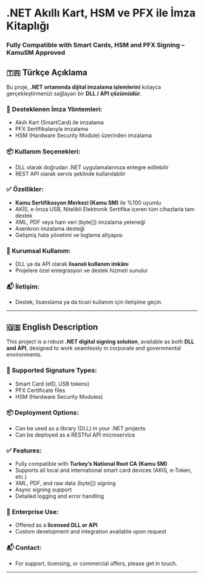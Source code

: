 # .NET Akıllı Kart, HSM ve PFX ile İmza Kitaplığı  
### Fully Compatible with Smart Cards, HSM and PFX Signing – KamuSM Approved  

## 🇹🇷 Türkçe Açıklama

Bu proje, **.NET ortamında dijital imzalama işlemlerini** kolayca gerçekleştirmenizi sağlayan bir **DLL / API çözümüdür**. 

### 🔐 Desteklenen İmza Yöntemleri:
- Akıllı Kart (SmartCard) ile imzalama
- PFX Sertifikalarıyla imzalama
- HSM (Hardware Security Module) üzerinden imzalama

### 📦 Kullanım Seçenekleri:
- DLL olarak doğrudan .NET uygulamalarınıza entegre edilebilir
- REST API olarak servis şeklinde kullanılabilir

### ✅ Özellikler:
- **Kamu Sertifikasyon Merkezi (Kamu SM)** ile %100 uyumlu
- AKİS, e-İmza USB, Nitelikli Elektronik Sertifika içeren tüm cihazlarla tam destek
- XML, PDF veya ham veri (byte[]) imzalama yeteneği
- Asenkron imzalama desteği
- Gelişmiş hata yönetimi ve loglama altyapısı

### 🏢 Kurumsal Kullanım:
- DLL ya da API olarak **lisanslı kullanım imkânı**
- Projelere özel entegrasyon ve destek hizmeti sunulur

### 📬 İletişim:
- Destek, lisanslama ya da ticari kullanım için iletişime geçin.

---

## 🇬🇧 English Description

This project is a robust **.NET digital signing solution**, available as both **DLL and API**, designed to work seamlessly in corporate and governmental environments.

### 🔐 Supported Signature Types:
- Smart Card (eID, USB tokens)
- PFX Certificate files
- HSM (Hardware Security Modules)

### 📦 Deployment Options:
- Can be used as a library (DLL) in your .NET projects
- Can be deployed as a RESTful API microservice

### ✅ Features:
- Fully compatible with **Turkey’s National Root CA (Kamu SM)**
- Supports all local and international smart card devices (AKIS, e-Token, etc.)
- XML, PDF, and raw data (byte[]) signing
- Async signing support
- Detailed logging and error handling

### 🏢 Enterprise Use:
- Offered as a **licensed DLL or API**
- Custom development and integration available upon request

### 📬 Contact:
- For support, licensing, or commercial offers, please get in touch.

---

